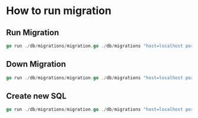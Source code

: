 # How to run migration

## Run Migration

```go
go run ./db/migrations/migration.go ./db/migrations "host=localhost port=5432 user=postgres dbname=shopeefun_products password=postgres sslmode=disable" up
```

## Down Migration

```go
go run ./db/migrations/migration.go ./db/migrations "host=localhost port=5432 user=postgres dbname=shopeefun_products password=postgres sslmode=disable" down
```

## Create new SQL

```go
go run ./db/migrations/migration.go ./db/migrations "host=localhost port=5432 user=postgres dbname=shopeefun_products sslmode=disable" create add_user_table sql
```
